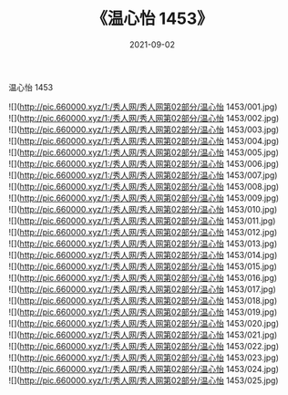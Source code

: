 ﻿---
layout: post
title:  《温心怡 1453》
date:   2021-09-02
img: http://pic.660000.xyz/1:/秀人网/秀人网第02部分/温心怡 1453/000.jpg
categories: [美女, 清纯, 唯美]
---

温心怡 1453

  ![](http://pic.660000.xyz/1:/秀人网/秀人网第02部分/温心怡 1453/001.jpg) <br> ![](http://pic.660000.xyz/1:/秀人网/秀人网第02部分/温心怡 1453/002.jpg) <br> ![](http://pic.660000.xyz/1:/秀人网/秀人网第02部分/温心怡 1453/003.jpg) <br> ![](http://pic.660000.xyz/1:/秀人网/秀人网第02部分/温心怡 1453/004.jpg) <br> ![](http://pic.660000.xyz/1:/秀人网/秀人网第02部分/温心怡 1453/005.jpg) <br> ![](http://pic.660000.xyz/1:/秀人网/秀人网第02部分/温心怡 1453/006.jpg) <br> ![](http://pic.660000.xyz/1:/秀人网/秀人网第02部分/温心怡 1453/007.jpg) <br> ![](http://pic.660000.xyz/1:/秀人网/秀人网第02部分/温心怡 1453/008.jpg) <br> ![](http://pic.660000.xyz/1:/秀人网/秀人网第02部分/温心怡 1453/009.jpg) <br> ![](http://pic.660000.xyz/1:/秀人网/秀人网第02部分/温心怡 1453/010.jpg) <br> ![](http://pic.660000.xyz/1:/秀人网/秀人网第02部分/温心怡 1453/011.jpg) <br> ![](http://pic.660000.xyz/1:/秀人网/秀人网第02部分/温心怡 1453/012.jpg) <br> ![](http://pic.660000.xyz/1:/秀人网/秀人网第02部分/温心怡 1453/013.jpg) <br> ![](http://pic.660000.xyz/1:/秀人网/秀人网第02部分/温心怡 1453/014.jpg) <br> ![](http://pic.660000.xyz/1:/秀人网/秀人网第02部分/温心怡 1453/015.jpg) <br> ![](http://pic.660000.xyz/1:/秀人网/秀人网第02部分/温心怡 1453/016.jpg) <br> ![](http://pic.660000.xyz/1:/秀人网/秀人网第02部分/温心怡 1453/017.jpg) <br> ![](http://pic.660000.xyz/1:/秀人网/秀人网第02部分/温心怡 1453/018.jpg) <br> ![](http://pic.660000.xyz/1:/秀人网/秀人网第02部分/温心怡 1453/019.jpg) <br> ![](http://pic.660000.xyz/1:/秀人网/秀人网第02部分/温心怡 1453/020.jpg) <br> ![](http://pic.660000.xyz/1:/秀人网/秀人网第02部分/温心怡 1453/021.jpg) <br> ![](http://pic.660000.xyz/1:/秀人网/秀人网第02部分/温心怡 1453/022.jpg) <br> ![](http://pic.660000.xyz/1:/秀人网/秀人网第02部分/温心怡 1453/023.jpg) <br> ![](http://pic.660000.xyz/1:/秀人网/秀人网第02部分/温心怡 1453/024.jpg) <br> ![](http://pic.660000.xyz/1:/秀人网/秀人网第02部分/温心怡 1453/025.jpg) <br>